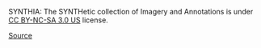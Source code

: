 SYNTHIA: The SYNTHetic collection of Imagery and Annotations is under [CC BY-NC-SA 3.0 US](https://creativecommons.org/licenses/by-nc-sa/3.0/) license.

[Source](https://synthia-dataset.net/)